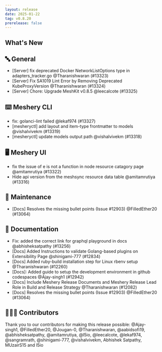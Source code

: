 ```yaml
---
layout: release
date: 2025-01-22
tag: v0.8.20
prerelease: false
---
```


## What's New
## 🔤 General
- \[Server\] fix deprecated Docker NetworkListOptions type in adapters_tracker.go @Tharanishwaran (#13323)
- \[Server\] Fix SA1019 Lint Error by Removing Deprecated KubeProxyVersion @Tharanishwaran (#13324)
- \[Server\] Chore: Upgrade MeshKit v0.8.5 @leecalcote (#13325)

## ⌨️ Meshery CLI

- fix: golanci-lint failed @lekaf974 (#13327)
- \[mesheryctl\] add layout and item-type frontmatter to models  @vishalvivekm (#13319)
- \[mesheryctl\] update models output path @vishalvivekm (#13318)

## 🖥 Meshery UI

- fix the issue of e is not a function in node resource catagory page @amitamrutiya (#13322)
- Hide api version from the meshsync resource data table @amitamrutiya (#13316)

## 🧰 Maintenance

- \[Docs\] Resolves the missing bullet points (Issue #12903) @FilledEther20 (#13064)

## 📖 Documentation

- Fix: added the correct link for graphql playground in docs @abhisheksatpathy (#13256)
- \[Docs\] Added Instructions to validate Golang-based plugins on Extensibility Page @shinigami-777 (#12834)
- \[Docs\] Added ruby-build installation step for Linux rbenv setup @Tharanishwaran (#12260)
- \[Docs\]: Added guide to setup the development environment in github codespaces @Ajay-singh1 (#12942)
- \[Docs\] Include Meshery Release Documents and Meshery Release Lead Role in Build and Release Strategy @Tharanishwaran (#12082)
- \[Docs\] Resolves the missing bullet points (Issue #12903) @FilledEther20 (#13064)

## 👨🏽‍💻 Contributors

Thank you to our contributors for making this release possible:
@Ajay-singh1, @FilledEther20, @Jougan-0, @Tharanishwaran, @aabidsofi19, @abhisheksatpathy, @amitamrutiya, @l5io, @leecalcote, @lekaf974, @sangramrath, @shinigami-777, @vishalvivekm, Abhishek Satpathy, MUzairS15 and l5io

